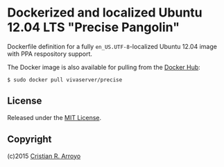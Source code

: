 # Dockerized and localized Ubuntu 12.04 LTS "Precise Pangolin"

Dockerfile definition for a fully `en_US.UTF-8`-localized Ubuntu 12.04 image with PPA respository support.

The Docker image is also available for pulling from the [Docker Hub][vsrv]:

    $ sudo docker pull vivaserver/precise

[vsrv]: https://registry.hub.docker.com/u/vivaserver/precise/

## License

Released under the [MIT License](http://www.opensource.org/licenses/MIT).

## Copyright

(c)2015 [Cristian R. Arroyo](mailto:cristian.arroyo@vivaserver.com)
